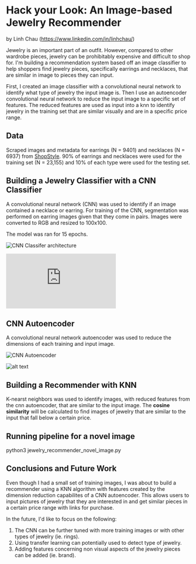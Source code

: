 # Hack your Look: An Image-based Jewelry Recommender

by Linh Chau (https://www.linkedin.com/in/linhchau/)


Jewelry is an important part of an outfit. However, compared to other wardrobe pieces, jewelry can be prohibitably expensive and difficult to shop for. I'm building a recommendation system based off an image classifier to help shoppers find jewelry pieces, specifically earrings and necklaces, that are similar in image to pieces they can input.

First, I created an image classifier with a convolutional neural network to identify what type of jewelry the input image is. Then I use an autoencoder convolutional neural network to reduce the input image to a specific set of features. The reduced features are used as input into a knn to identify jewelry in the training set that are similar visually and are in a specific price range. 


## Data
Scraped images and metadata for earrings (N = 9401) and necklaces (N = 6937) from [ShopStyle](https://www.shopstyle.com/ "Shop Style"). 90% of earrings and necklaces were used for the training set (N = 23,155) and 10% of each type were used for the testing set. 

## Building a Jewelry Classifier with a CNN Classifier
A convolutional neural network (CNN) was used to identify if an image contained a necklace or earring. For training of the CNN, segmentation was performed on earring images given that they come in pairs. Images were converted to RGB and resized to 100x100.

The model was ran for 15 epochs.

![CNN Classifer architecture](https://github.com/pugzillo/jewelery_recommender/blob/master/images/jewelry_cnn_classifier_final.png "Architecture CNN Classifier")

![alt text](https://github.com/pugzillo/jewelery_recommender/blob/master/images/CNN_classifier_model_loss.pdf "Log Loss for CNN Classifier")


## CNN Autoencoder
A convolutional neural network autoencoder was used to reduce the dimensions of each training and input image. 

![CNN Autoencoder](https://github.com/pugzillo/jewelery_recommender/blob/master/images/cnn_autencoder_model_final.png "Architecture CNN Autoencoder")

![alt text](https://github.com/pugzillo/jewelery_recommender/blob/master/images/CNN_autoencoder_model_loss.png "Log Loss for CNN Autoencoder")


## Building a Recommender with KNN

K-nearst neighbors was used to identify images, with reduced features from the cnn autoencoder, that are similar to the input image. The **cosine similarity** will be calculated to find images of jewelry that are similar to the input that fall below a certain price.

## Running pipeline for a novel image
python3 jewelry_recommender_novel_image.py 

## Conclusions and Future Work
Even though I had a small set of training images, I was about to build a recommender using a KNN algorithm with features created by the dimension reduction capabilites of a CNN autoencoder. This allows users to input pictures of jewelry that they are interested in and get similar pieces in a certain price range with links for purchase. 

In the future, I'd like to focus on the following:
1. The CNN can be further tuned with more training images or with other types of jewelry (ie. rings).
2. Using transfer learning can potentially used to detect type of jewelry.
3. Adding features concerning non visual aspects of the jewelry pieces can be added (ie. brand).


